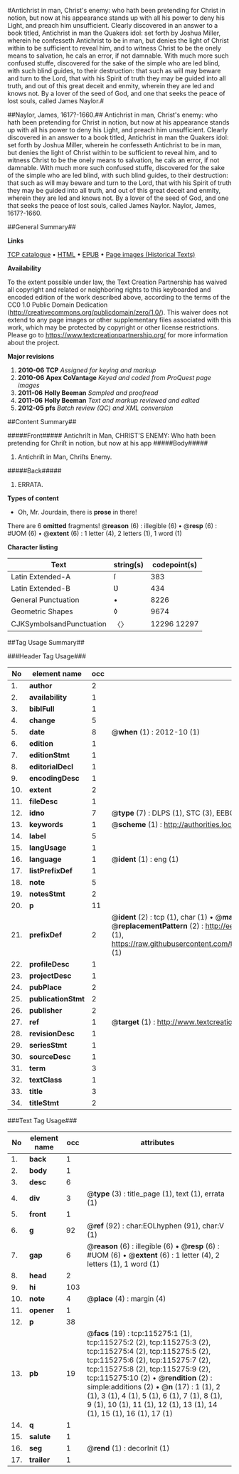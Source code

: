 #Antichrist in man, Christ's enemy: who hath been pretending for Christ in notion, but now at his appearance stands up with all his power to deny his Light, and preach him unsufficient. Clearly discovered in an answer to a book titled, Antichrist in man the Quakers idol: set forth by Joshua Miller, wherein he confesseth Antichrist to be in man, but denies the light of Christ within to be sufficient to reveal him, and to witness Christ to be the onely means to salvation, he cals an error, if not damnable. With much more such confused stuffe, discovered for the sake of the simple who are led blind, with such blind guides, to their destruction: that such as will may beware and turn to the Lord, that with his Spirit of truth they may be guided into all truth, and out of this great deceit and enmity, wherein they are led and knows not. By a lover of the seed of God, and one that seeks the peace of lost souls, called James Naylor.#

##Naylor, James, 1617?-1660.##
Antichrist in man, Christ's enemy: who hath been pretending for Christ in notion, but now at his appearance stands up with all his power to deny his Light, and preach him unsufficient. Clearly discovered in an answer to a book titled, Antichrist in man the Quakers idol: set forth by Joshua Miller, wherein he confesseth Antichrist to be in man, but denies the light of Christ within to be sufficient to reveal him, and to witness Christ to be the onely means to salvation, he cals an error, if not damnable. With much more such confused stuffe, discovered for the sake of the simple who are led blind, with such blind guides, to their destruction: that such as will may beware and turn to the Lord, that with his Spirit of truth they may be guided into all truth, and out of this great deceit and enmity, wherein they are led and knows not. By a lover of the seed of God, and one that seeks the peace of lost souls, called James Naylor.
Naylor, James, 1617?-1660.

##General Summary##

**Links**

[TCP catalogue](http://www.ota.ox.ac.uk/tcp/)  • 
[HTML](http://tei.it.ox.ac.uk/tcp/Texts-HTML/free/A89/A89829.html)  • 
[EPUB](http://tei.it.ox.ac.uk/tcp/Texts-EPUB/free/A89/A89829.epub) • 
[Page images (Historical Texts)](https://historicaltexts.jisc.ac.uk/eebo-99863093e)

**Availability**

To the extent possible under law, the Text Creation Partnership has waived all copyright and related or neighboring rights to this keyboarded and encoded edition of the work described above, according to the terms of the CC0 1.0 Public Domain Dedication (http://creativecommons.org/publicdomain/zero/1.0/). This waiver does not extend to any page images or other supplementary files associated with this work, which may be protected by copyright or other license restrictions. Please go to https://www.textcreationpartnership.org/ for more information about the project.

**Major revisions**

1. __2010-06__ __TCP__ *Assigned for keying and markup*
1. __2010-06__ __Apex CoVantage__ *Keyed and coded from ProQuest page images*
1. __2011-06__ __Holly Beeman__ *Sampled and proofread*
1. __2011-06__ __Holly Beeman__ *Text and markup reviewed and edited*
1. __2012-05__ __pfs__ *Batch review (QC) and XML conversion*

##Content Summary##

#####Front#####
Antichriſt in Man, CHRIST'S ENEMY: Who hath been pretending for Chriſt in notion, but now at his app
#####Body#####

1. Antichriſt in Man, Chriſts Enemy.

#####Back#####

1. ERRATA.

**Types of content**

  * Oh, Mr. Jourdain, there is **prose** in there!

There are 6 **omitted** fragments! 
 @__reason__ (6) : illegible (6)  •  @__resp__ (6) : #UOM (6)  •  @__extent__ (6) : 1 letter (4), 2 letters (1), 1 word (1)

**Character listing**


|Text|string(s)|codepoint(s)|
|---|---|---|
|Latin Extended-A|ſ|383|
|Latin Extended-B|Ʋ|434|
|General Punctuation|•|8226|
|Geometric Shapes|◊|9674|
|CJKSymbolsandPunctuation|〈〉|12296 12297|

##Tag Usage Summary##

###Header Tag Usage###

|No|element name|occ|attributes|
|---|---|---|---|
|1.|__author__|2||
|2.|__availability__|1||
|3.|__biblFull__|1||
|4.|__change__|5||
|5.|__date__|8| @__when__ (1) : 2012-10 (1)|
|6.|__edition__|1||
|7.|__editionStmt__|1||
|8.|__editorialDecl__|1||
|9.|__encodingDesc__|1||
|10.|__extent__|2||
|11.|__fileDesc__|1||
|12.|__idno__|7| @__type__ (7) : DLPS (1), STC (3), EEBO-CITATION (1), PROQUEST (1), VID (1)|
|13.|__keywords__|1| @__scheme__ (1) : http://authorities.loc.gov/ (1)|
|14.|__label__|5||
|15.|__langUsage__|1||
|16.|__language__|1| @__ident__ (1) : eng (1)|
|17.|__listPrefixDef__|1||
|18.|__note__|5||
|19.|__notesStmt__|2||
|20.|__p__|11||
|21.|__prefixDef__|2| @__ident__ (2) : tcp (1), char (1)  •  @__matchPattern__ (2) : ([0-9\-]+):([0-9IVX]+) (1), (.+) (1)  •  @__replacementPattern__ (2) : http://eebo.chadwyck.com/downloadtiff?vid=$1&page=$2 (1), https://raw.githubusercontent.com/textcreationpartnership/Texts/master/tcpchars.xml#$1 (1)|
|22.|__profileDesc__|1||
|23.|__projectDesc__|1||
|24.|__pubPlace__|2||
|25.|__publicationStmt__|2||
|26.|__publisher__|2||
|27.|__ref__|1| @__target__ (1) : http://www.textcreationpartnership.org/docs/. (1)|
|28.|__revisionDesc__|1||
|29.|__seriesStmt__|1||
|30.|__sourceDesc__|1||
|31.|__term__|3||
|32.|__textClass__|1||
|33.|__title__|3||
|34.|__titleStmt__|2||


###Text Tag Usage###

|No|element name|occ|attributes|
|---|---|---|---|
|1.|__back__|1||
|2.|__body__|1||
|3.|__desc__|6||
|4.|__div__|3| @__type__ (3) : title_page (1), text (1), errata (1)|
|5.|__front__|1||
|6.|__g__|92| @__ref__ (92) : char:EOLhyphen (91), char:V (1)|
|7.|__gap__|6| @__reason__ (6) : illegible (6)  •  @__resp__ (6) : #UOM (6)  •  @__extent__ (6) : 1 letter (4), 2 letters (1), 1 word (1)|
|8.|__head__|2||
|9.|__hi__|103||
|10.|__note__|4| @__place__ (4) : margin (4)|
|11.|__opener__|1||
|12.|__p__|38||
|13.|__pb__|19| @__facs__ (19) : tcp:115275:1 (1), tcp:115275:2 (2), tcp:115275:3 (2), tcp:115275:4 (2), tcp:115275:5 (2), tcp:115275:6 (2), tcp:115275:7 (2), tcp:115275:8 (2), tcp:115275:9 (2), tcp:115275:10 (2)  •  @__rendition__ (2) : simple:additions (2)  •  @__n__ (17) : 1 (1), 2 (1), 3 (1), 4 (1), 5 (1), 6 (1), 7 (1), 8 (1), 9 (1), 10 (1), 11 (1), 12 (1), 13 (1), 14 (1), 15 (1), 16 (1), 17 (1)|
|14.|__q__|1||
|15.|__salute__|1||
|16.|__seg__|1| @__rend__ (1) : decorInit (1)|
|17.|__trailer__|1||
